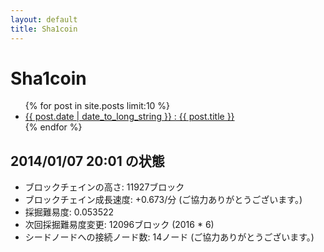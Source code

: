 ```yaml
---
layout: default
title: Sha1coin
---
```


# Sha1coin

<ul>
{% for post in site.posts limit:10 %}
<li>
<a href="{{post.url}}">{{ post.date | date_to_long_string }} : {{ post.title }}</a>
</li>
{% endfor %}
</ul>

## 2014/01/07 20:01 の状態

* ブロックチェインの高さ: 11927ブロック
* ブロックチェイン成長速度: +0.673/分 (ご協力ありがとうございます。)
* 採掘難易度: 0.053522
* 次回採掘難易度変更: 12096ブロック (2016 * 6)
* シードノードへの接続ノード数: 14ノード (ご協力ありがとうございます。)
